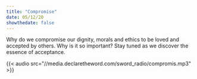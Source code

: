 ```yaml
---
title: "Compromise"
date: 05/12/20
showthedate: false
---
```


Why do we compromise our dignity, morals and ethics to be loved and accepted by others. Why is it so important? Stay tuned as we discover the essence of acceptance.
<!--more-->
{{< audio src="//media.declaretheword.com/sword_radio/compromis.mp3" >}}